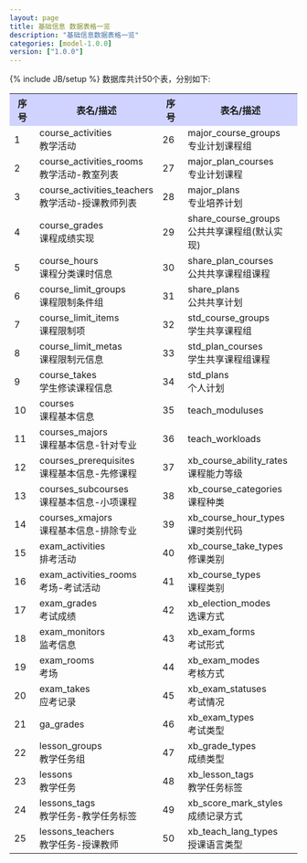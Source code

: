 ```yaml
---
layout: page
title: 基础信息 数据表格一览
description: "基础信息数据表格一览"
categories: [model-1.0.0]
version: ["1.0.0"]
---
```

{% include JB/setup %}
数据库共计50个表，分别如下:

<table class="table table-bordered table-striped table-condensed">
  <tr>
    <th style="background-color:#D0D3FF">序号</th>
    <th style="background-color:#D0D3FF">表名/描述</th>
    <th style="background-color:#D0D3FF">序号</th>
    <th style="background-color:#D0D3FF">表名/描述</th>
  </tr>
  <tr>
    <td>1</td>
    <td>course_activities<br>教学活动</td>
    <td>26</td>
    <td>major_course_groups<br>专业计划课程组</td>
  </tr>
  <tr>
    <td>2</td>
    <td>course_activities_rooms<br>教学活动-教室列表</td>
    <td>27</td>
    <td>major_plan_courses<br>专业计划课程</td>
  </tr>
  <tr>
    <td>3</td>
    <td>course_activities_teachers<br>教学活动-授课教师列表</td>
    <td>28</td>
    <td>major_plans<br>专业培养计划</td>
  </tr>
  <tr>
    <td>4</td>
    <td>course_grades<br>课程成绩实现</td>
    <td>29</td>
    <td>share_course_groups<br>公共共享课程组(默认实现)</td>
  </tr>
  <tr>
    <td>5</td>
    <td>course_hours<br>课程分类课时信息</td>
    <td>30</td>
    <td>share_plan_courses<br>公共共享课程组课程</td>
  </tr>
  <tr>
    <td>6</td>
    <td>course_limit_groups<br>课程限制条件组</td>
    <td>31</td>
    <td>share_plans<br>公共共享计划</td>
  </tr>
  <tr>
    <td>7</td>
    <td>course_limit_items<br>课程限制项</td>
    <td>32</td>
    <td>std_course_groups<br>学生共享课程组</td>
  </tr>
  <tr>
    <td>8</td>
    <td>course_limit_metas<br>课程限制元信息</td>
    <td>33</td>
    <td>std_plan_courses<br>学生共享课程组课程</td>
  </tr>
  <tr>
    <td>9</td>
    <td>course_takes<br>学生修读课程信息</td>
    <td>34</td>
    <td>std_plans<br>个人计划</td>
  </tr>
  <tr>
    <td>10</td>
    <td>courses<br>课程基本信息</td>
    <td>35</td>
    <td>teach_moduluses<br></td>
  </tr>
  <tr>
    <td>11</td>
    <td>courses_majors<br>课程基本信息-针对专业</td>
    <td>36</td>
    <td>teach_workloads<br></td>
  </tr>
  <tr>
    <td>12</td>
    <td>courses_prerequisites<br>课程基本信息-先修课程</td>
    <td>37</td>
    <td>xb_course_ability_rates<br>课程能力等级</td>
  </tr>
  <tr>
    <td>13</td>
    <td>courses_subcourses<br>课程基本信息-小项课程</td>
    <td>38</td>
    <td>xb_course_categories<br>课程种类</td>
  </tr>
  <tr>
    <td>14</td>
    <td>courses_xmajors<br>课程基本信息-排除专业</td>
    <td>39</td>
    <td>xb_course_hour_types<br>课时类别代码</td>
  </tr>
  <tr>
    <td>15</td>
    <td>exam_activities<br>排考活动</td>
    <td>40</td>
    <td>xb_course_take_types<br>修课类别</td>
  </tr>
  <tr>
    <td>16</td>
    <td>exam_activities_rooms<br>考场-考试活动</td>
    <td>41</td>
    <td>xb_course_types<br>课程类别</td>
  </tr>
  <tr>
    <td>17</td>
    <td>exam_grades<br>考试成绩</td>
    <td>42</td>
    <td>xb_election_modes<br>选课方式</td>
  </tr>
  <tr>
    <td>18</td>
    <td>exam_monitors<br>监考信息</td>
    <td>43</td>
    <td>xb_exam_forms<br>考试形式</td>
  </tr>
  <tr>
    <td>19</td>
    <td>exam_rooms<br>考场</td>
    <td>44</td>
    <td>xb_exam_modes<br>考核方式</td>
  </tr>
  <tr>
    <td>20</td>
    <td>exam_takes<br>应考记录</td>
    <td>45</td>
    <td>xb_exam_statuses<br>考试情况</td>
  </tr>
  <tr>
    <td>21</td>
    <td>ga_grades<br></td>
    <td>46</td>
    <td>xb_exam_types<br>考试类型</td>
  </tr>
  <tr>
    <td>22</td>
    <td>lesson_groups<br>教学任务组</td>
    <td>47</td>
    <td>xb_grade_types<br>成绩类型</td>
  </tr>
  <tr>
    <td>23</td>
    <td>lessons<br>教学任务</td>
    <td>48</td>
    <td>xb_lesson_tags<br>教学任务标签</td>
  </tr>
  <tr>
    <td>24</td>
    <td>lessons_tags<br>教学任务-教学任务标签</td>
    <td>49</td>
    <td>xb_score_mark_styles<br>成绩记录方式</td>
  </tr>
  <tr>
    <td>25</td>
    <td>lessons_teachers<br>教学任务-授课教师</td>
    <td>50</td>
    <td>xb_teach_lang_types<br>授课语言类型</td>
  </tr>
</table>

